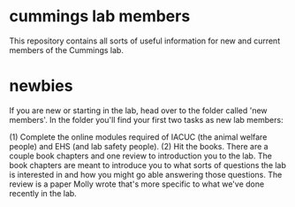 # cummings lab members

This repository contains all sorts of useful information for new and current members of the Cummings lab.

# newbies
If you are new or starting in the lab, head over to the folder called 'new members'. In the folder you'll find your first two tasks as new lab members: 

(1) Complete the online modules required of IACUC (the animal welfare people) and EHS (and lab safety people).
(2) Hit the books. There are a couple book chapters and one review to introduction you to the lab. The book chapters are meant to introduce you to what sorts of questions the lab is interested in and how you might go able answering those questions. The review is a paper Molly wrote that's more specific to what we've done recently in the lab.

